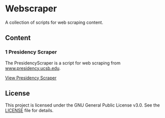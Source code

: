 # Webscraper
A collection of scripts for web scraping content.

## Content

### 1 Presidency Scraper
The PresidencyScraper is a script for web scraping from www.presidency.ucsb.edu.

[View Presidency Scraper](presidencyScraper)

## License
This project is licensed under the GNU General Public License v3.0. See the [LICENSE](./LICENSE.txt) file for details.